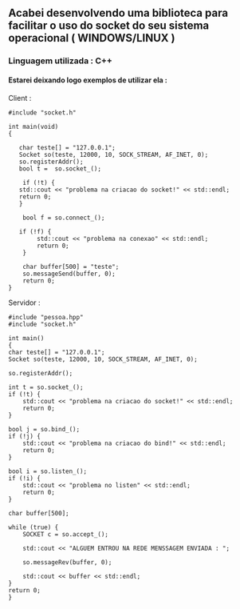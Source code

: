 ## Acabei desenvolvendo uma biblioteca para facilitar o uso do socket do seu sistema operacional ( WINDOWS/LINUX )

### Linguagem utilizada : C++

#### Estarei deixando logo exemplos de utilizar ela : 

Client : 

    #include "socket.h"

    int main(void)
    {
    
       char teste[] = "127.0.0.1";
       Socket so(teste, 12000, 10, SOCK_STREAM, AF_INET, 0);
       so.registerAddr();
       bool t =  so.socket_();
    
	    if (!t) {
       std::cout << "problema na criacao do socket!" << std::endl;
       return 0;
       }

        bool f = so.connect_();
				
       if (!f) {
            std::cout << "problema na conexao" << std::endl;
            return 0;
        }
				
        char buffer[500] = "teste";
        so.messageSend(buffer, 0);
        return 0;
    }


Servidor : 

    #include "pessoa.hpp"
    #include "socket.h"

    int main()
    {
	char teste[] = "127.0.0.1";
	Socket so(teste, 12000, 10, SOCK_STREAM, AF_INET, 0);

	so.registerAddr();

	int t = so.socket_();
	if (!t) {
		std::cout << "problema na criacao do socket!" << std::endl;
		return 0;
	}

	bool j = so.bind_();
	if (!j) {
		std::cout << "problema na criacao do bind!" << std::endl;
		return 0;
	}

	bool i = so.listen_();
	if (!i) {
		std::cout << "problema no listen" << std::endl;
		return 0;
	}

	char buffer[500];

	while (true) {
		SOCKET c = so.accept_();

		std::cout << "ALGUEM ENTROU NA REDE MENSSAGEM ENVIADA : ";

		so.messageRev(buffer, 0);

		std::cout << buffer << std::endl;
	}
	return 0;
    }
